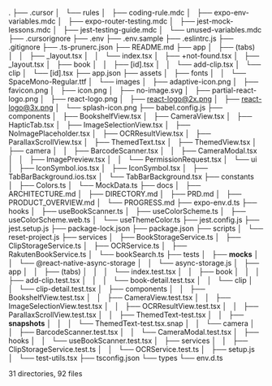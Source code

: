 .
├── .cursor
│   └── rules
│       ├── coding-rule.mdc
│       ├── expo-env-variables.mdc
│       ├── expo-router-testing.mdc
│       ├── jest-mock-lessons.mdc
│       ├── jest-testing-guide.mdc
│       └── unused-variables.mdc
├── .cursorignore
├── .env
├── .env.sample
├── .eslintrc.js
├── .gitignore
├── .ts-prunerc.json
├── README.md
├── app
│   ├── (tabs)
│   │   ├── _layout.tsx
│   │   └── index.tsx
│   ├── +not-found.tsx
│   ├── _layout.tsx
│   ├── book
│   │   ├── [id].tsx
│   │   └── add-clip.tsx
│   └── clip
│       └── [id].tsx
├── app.json
├── assets
│   ├── fonts
│   │   └── SpaceMono-Regular.ttf
│   └── images
│       ├── adaptive-icon.png
│       ├── favicon.png
│       ├── icon.png
│       ├── no-image.svg
│       ├── partial-react-logo.png
│       ├── react-logo.png
│       ├── react-logo@2x.png
│       ├── react-logo@3x.png
│       └── splash-icon.png
├── babel.config.js
├── components
│   ├── BookshelfView.tsx
│   ├── CameraView.tsx
│   ├── HapticTab.tsx
│   ├── ImageSelectionView.tsx
│   ├── NoImagePlaceholder.tsx
│   ├── OCRResultView.tsx
│   ├── ParallaxScrollView.tsx
│   ├── ThemedText.tsx
│   ├── ThemedView.tsx
│   ├── camera
│   │   ├── BarcodeScanner.tsx
│   │   ├── CameraModal.tsx
│   │   ├── ImagePreview.tsx
│   │   └── PermissionRequest.tsx
│   └── ui
│       ├── IconSymbol.ios.tsx
│       ├── IconSymbol.tsx
│       ├── TabBarBackground.ios.tsx
│       └── TabBarBackground.tsx
├── constants
│   ├── Colors.ts
│   └── MockData.ts
├── docs
│   ├── ARCHITECTURE.md
│   ├── DIRECTORY.md
│   ├── PRD.md
│   ├── PRODUCT_OVERVIEW.md
│   └── PROGRESS.md
├── expo-env.d.ts
├── hooks
│   ├── useBookScanner.ts
│   ├── useColorScheme.ts
│   ├── useColorScheme.web.ts
│   └── useThemeColor.ts
├── jest.config.js
├── jest.setup.js
├── package-lock.json
├── package.json
├── scripts
│   └── reset-project.js
├── services
│   ├── BookStorageService.ts
│   ├── ClipStorageService.ts
│   ├── OCRService.ts
│   ├── RakutenBookService.ts
│   └── bookSearch.ts
├── tests
│   ├── __mocks__
│   │   └── @react-native-async-storage
│   │       └── async-storage.js
│   ├── app
│   │   ├── (tabs)
│   │   │   └── index.test.tsx
│   │   ├── book
│   │   │   ├── add-clip.test.tsx
│   │   │   └── book-detail.test.tsx
│   │   └── clip
│   │       └── clip-detail.test.tsx
│   ├── components
│   │   ├── BookshelfView.test.tsx
│   │   ├── CameraView.test.tsx
│   │   ├── ImageSelectionView.test.tsx
│   │   ├── OCRResultView.test.tsx
│   │   ├── ParallaxScrollView.test.tsx
│   │   ├── ThemedText-test.tsx
│   │   ├── __snapshots__
│   │   │   └── ThemedText-test.tsx.snap
│   │   └── camera
│   │       ├── BarcodeScanner.test.tsx
│   │       └── CameraModal.test.tsx
│   ├── hooks
│   │   └── useBookScanner.test.tsx
│   ├── services
│   │   ├── ClipStorageService.test.ts
│   │   └── OCRService.test.ts
│   ├── setup.js
│   └── test-utils.tsx
├── tsconfig.json
└── types
    └── env.d.ts

31 directories, 92 files
